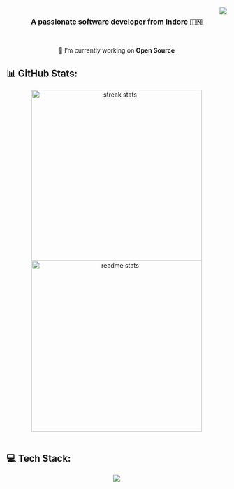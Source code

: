 <img align="right" src="https://visitor-badge.laobi.icu/badge?page_id=rohitbhure65.rohitbhure65" />

<h3 align="center">A passionate software developer from Indore 🇮🇳</h3>

<br/>

<div align="center">
 
 🔭 I’m currently working on **Open Source**

 </div>

 ## 📊 GitHub Stats:

<div align=center>
  <img width=390 src="https://github-readme-streak-stats-salesp07.vercel.app/?user=rohitbhure65&count_private=true&theme=react&border_radius=10" alt="streak stats"/>
  <img width=390 src="https://github-readme-stats-salesp07.vercel.app/api?username=rohitbhure65&count_private=true&show_icons=true&theme=react&rank_icon=github&border_radius=10" alt="readme stats" />
</div>

<br>

## 💻 Tech Stack:

<p align="center">
  <a href="https://linkedin.com/in/rohitbhure65">
    <img src="https://skillicons.dev/icons?i=c,cpp,html,css,tailwind,sass,bootstrap,js,ts,php,mysql,mongodb,linux,bash,git,github,react,cypress,express,nodejs,nextjs,python,vscode,postman,powershell,kubernetes,docker,jenkins,wordpress,figma,supabase,photoshop,illustrator,autocad,debian,discord,vercel,vite&theme=dark&perline=10" />
  </a>
</p>
